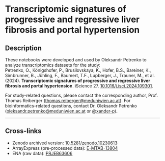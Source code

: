 # Transcriptomic signatures of progressive and regressive liver fibrosis and portal hypertension

## Description
These notebooks were developed and used by Oleksandr Petrenko to analyze transcriptomics datasets for the study:  
Petrenko, O., Königshofer, P., Brusilovskaya, K., Hofer, B.S., Bareiner, K., Simbrunner, B., Jühling, F., Baumert, T.F., Lupberger, J., Trauner, M., et al. (2024). **Transcriptomic signatures of progressive and regressive liver fibrosis and portal hypertension**. iScience 27. [10.1016/j.isci.2024.109301](https://doi.org/10.1016/j.isci.2024.109301).  

For study-related questions, please contact the corresponding author, Prof. Thomas Reiberger (thomas.reiberger@meduniwien.ac.at). For bioinformatics-related questions, contact Dr. Oleksandr Petrenko (oleksandr.petrenko@meduniwien.ac.at or [@xander-p](https://github.com/xander-p)).

---
## Cross-links
* Zenodo archived version: [10.5281/zenodo.10230613](https://doi.org/10.5281/zenodo.10230613)
* ArrayExpress (pre-processed data): [E-MTAB-13804](https://www.ebi.ac.uk/biostudies/arrayexpress/studies/E-MTAB-13804)
* ENA (raw data): [PRJEB63606](https://www.ebi.ac.uk/ena/browser/view/PRJEB63606)

